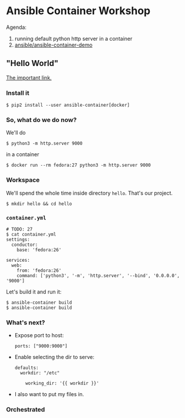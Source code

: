# Ansible Container Workshop

Agenda:

 1. running default python http server in a container
 2. [ansible/ansible-container-demo](https://github.com/ansible/ansible-container-demo)


## "Hello World"

[The important link.](http://docs.ansible.com/ansible-container/)


### Install it

```
$ pip2 install --user ansible-container[docker]
```


### So, what do we do now?

We'll do

```
$ python3 -m http.server 9000
```

in a container

```
$ docker run --rm fedora:27 python3 -m http.server 9000
```


### Workspace

We'll spend the whole time inside directory `hello`. That's our project.

```
$ mkdir hello && cd hello
```


### `container.yml`

```
# TODO: 27
$ cat container.yml
settings:
  conductor:
    base: 'fedora:26'

services:
  web:
    from: 'fedora:26'
    command: ['python3', '-m', 'http.server', '--bind', '0.0.0.0', '9000']
```

Let's build it and run it:

```
$ ansible-container build
$ ansible-container build
```


### What's next?


* Expose port to host:
  ```
  ports: ["9000:9000"]
  ```

* Enable selecting the dir to serve:
  ```
  defaults:
    workdir: "/etc"

      working_dir: '{{ workdir }}'
  ```

* I also want to put my files in.


### Orchestrated
